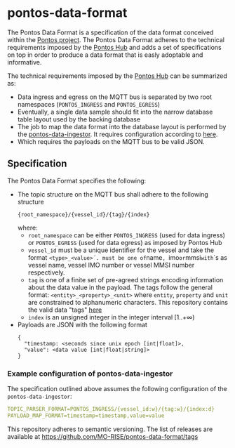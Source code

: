 # pontos-data-format

The Pontos Data Format is a specification of the data format conceived within the [Pontos project](https://pontos.ri.se). The Pontos Data Format adheres to the technical requirements imposed by the [Pontos Hub](https://github.com/MO-RISE/pontos-hub) and adds a set of specifications on top in order to produce a data format that is easly adoptable and informative.

The technical requirements imposed by the [Pontos Hub](https://github.com/MO-RISE/pontos-hub) can be summarized as:
* Data ingress and egress on the MQTT bus is separated by two root namespaces (`PONTOS_INGRESS` and `PONTOS_EGRESS`)
* Eventually, a single data sample should fit into the narrow database table layout used by the backing database
* The job to map the data format into the database layout is performed by the [pontos-data-ingestor](https://github.com/MO-RISE/pontos-data-ingestor). It requires configuration according to [here](https://github.com/MO-RISE/pontos-data-ingestor#specifics).
* Which requires the payloads on the MQTT bus to be valid JSON.

## Specification

The Pontos Data Format specifies the following:
* The topic structure on the MQTT bus shall adhere to the following structure
  ```
  {root_namespace}/{vessel_id}/{tag}/{index}
  ```
  where:
  * `root_namespace` can be either `PONTOS_INGRESS` (used for data ingress) or `PONTOS_EGRESS` (used for data egress) as imposed by Pontos Hub
  * `vessel_id` must be a unique identifier for the vessel and take the format `<type>_<value>´. `<type>` must be one of `name`, `imo` or `mmsi` with `<value>`s as vessel name, vessel IMO number or vessel MMSI number respectively.
  * `tag` is one of a finite set of pre-agreed strings encoding information about the data value in the payload. The tags follow the general format: `<entity>_<property>_<unit>` where `entity`, `property` and `unit` are constrained to alphanumeric characters. This repository contains the valid data "tags" [here](./tags.md)
  * `index` is an unsigned integer in the integer interval [1..+∞)
* Payloads are JSON with the following format
  ```
  {
    "timestamp: <seconds since unix epoch [int|float]>,
    "value": <data value [int|float|string]>
  }
  ```

### Example configuration of pontos-data-ingestor
The specification outlined above assumes the following configuration of the `pontos-data-ingestor`:
```yaml
TOPIC_PARSER_FORMAT=PONTOS_INGRESS/{vessel_id:w}/{tag:w}/{index:d}
PAYLOAD_MAP_FORMAT=timestamp=timestamp,value=value
```



This repository adheres to semantic versioning. The list of releases are available at https://github.com/MO-RISE/pontos-data-format/tags



